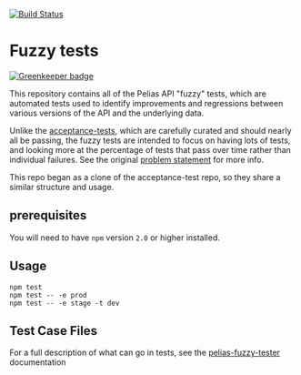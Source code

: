 [![Build Status](https://travis-ci.org/pelias/fuzzy-tests.png)](https://travis-ci.org/pelias/fuzzy-tests)

# Fuzzy tests

[![Greenkeeper badge](https://badges.greenkeeper.io/pelias/fuzzy-tests.svg)](https://greenkeeper.io/)

This repository contains all of the Pelias API "fuzzy" tests, which are automated tests used to identify
improvements and regressions between various versions of the API and the underlying data.

Unlike the [acceptance-tests](https://github.com/pelias/acceptance-tests), which are carefully
curated and should nearly all be passing, the fuzzy tests are intended to focus on having lots of
tests, and looking more at the percentage of tests that pass over time rather than individual
failures. See the original [problem statement](https://github.com/pelias/acceptance-tests/issues/109) for more info.

This repo began as a clone of the acceptance-test repo, so they share a similar structure and usage.

## prerequisites

You will need to have `npm` version `2.0` or higher installed.

## Usage

```
npm test
npm test -- -e prod
npm test -- -e stage -t dev
```

## Test Case Files

For a full description of what can go in tests, see the
[pelias-fuzzy-tester](https://github.com/pelias/fuzzy-tester) documentation

